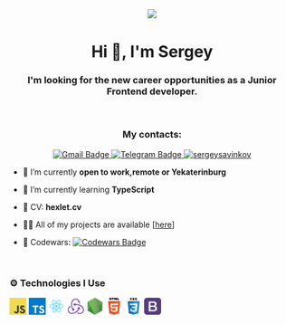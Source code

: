 <div align="center">
  <img src="https://media.giphy.com/media/M9gbBd9nbDrOTu1Mqx/giphy.gif" width="100"/>
</div>

<h1 align="center">Hi 👋, I'm Sergey</h1>
<h3 align="center">I'm looking for the new career opportunities as a Junior Frontend developer.</h3>
<br>
 <h3 align="center">My contacts:</h3>
 <div align="center">
  <a href="mailto:sensenevercame@gmail.com">
    <img src="https://img.shields.io/badge/-Gmail-c14438?style=for-the-badge&logo=Gmail&logoColor=white" alt="Gmail Badge">
  </a>
  <a href="https://t.me/sergsavinkov">
    <img src="https://img.shields.io/badge/-telegram-0088cc?style=for-the-badge&logo=telegram&logoColor=white" alt="Telegram Badge">
  </a>
  <a href="https://www.linkedin.com/in/sergeysavinkov/" target="blank">
    <img src="https://img.shields.io/badge/LinkedIn-0077B5?style=for-the-badge&logo=linkedin&logoColor=white" alt="sergeysavinkov"/>
  </a> 
 </div>
 
 - 🔭 I’m currently **open to work,remote or Yekaterinburg**

- 🌱 I’m currently learning **TypeScript**

- 🤝 CV: **hexlet.cv**

- 👨‍💻 All of my projects are available [[here](https://github.com/Matheria?tab=repositories)]

-  🚀 Codewars:  [![Codewars Badge](https://www.codewars.com/users/Matheria/badges/micro)](https://www.codewars.com/users/Matheria)
<br>

### ⚙️ Technologies I Use
<code><img height="30" alt="javascript" src="https://raw.githubusercontent.com/github/explore/80688e429a7d4ef2fca1e82350fe8e3517d3494d/topics/javascript/javascript.png"></code>
<code><img height="30" alt="typescript" src="https://raw.githubusercontent.com/github/explore/80688e429a7d4ef2fca1e82350fe8e3517d3494d/topics/typescript/typescript.png"></code>
<code><img height="30" alt="react" src="https://raw.githubusercontent.com/github/explore/80688e429a7d4ef2fca1e82350fe8e3517d3494d/topics/react/react.png"></code>
<code><img height="30" alt="redux" src="https://raw.githubusercontent.com/github/explore/80688e429a7d4ef2fca1e82350fe8e3517d3494d/topics/redux/redux.png"></code>
<code><img height="30" alt="nodejs" src="https://raw.githubusercontent.com/github/explore/80688e429a7d4ef2fca1e82350fe8e3517d3494d/topics/nodejs/nodejs.png"></code> 
<code><img height="30" alt="html" src="https://raw.githubusercontent.com/github/explore/80688e429a7d4ef2fca1e82350fe8e3517d3494d/topics/html/html.png"></code> 
<code><img height="30" alt="css" src="https://raw.githubusercontent.com/github/explore/80688e429a7d4ef2fca1e82350fe8e3517d3494d/topics/css/css.png"></code> 
<code><img height="30" alt="bootstrap" src="https://raw.githubusercontent.com/github/explore/80688e429a7d4ef2fca1e82350fe8e3517d3494d/topics/bootstrap/bootstrap.png"></code>



